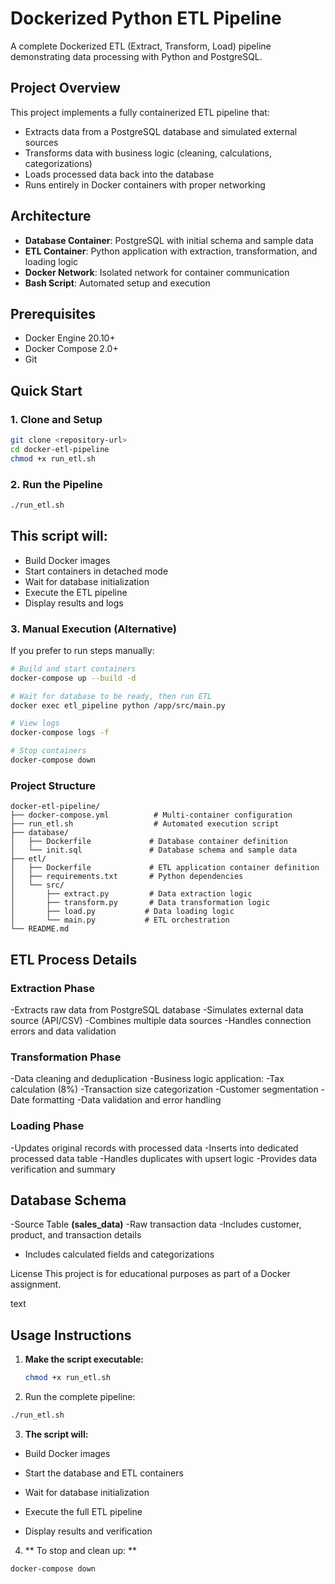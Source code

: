 # Dockerized Python ETL Pipeline

A complete Dockerized ETL (Extract, Transform, Load) pipeline demonstrating data processing with Python and PostgreSQL.

## Project Overview

This project implements a fully containerized ETL pipeline that:
- Extracts data from a PostgreSQL database and simulated external sources
- Transforms data with business logic (cleaning, calculations, categorizations)
- Loads processed data back into the database
- Runs entirely in Docker containers with proper networking

## Architecture

- **Database Container**: PostgreSQL with initial schema and sample data
- **ETL Container**: Python application with extraction, transformation, and loading logic
- **Docker Network**: Isolated network for container communication
- **Bash Script**: Automated setup and execution

## Prerequisites

- Docker Engine 20.10+
- Docker Compose 2.0+
- Git

## Quick Start

### 1. Clone and Setup

```bash
git clone <repository-url>
cd docker-etl-pipeline
chmod +x run_etl.sh
```

### 2. Run the Pipeline

```bash
./run_etl.sh
```

## This script will:

- Build Docker images
- Start containers in detached mode
- Wait for database initialization
- Execute the ETL pipeline
- Display results and logs

### 3. Manual Execution (Alternative)

If you prefer to run steps manually:

```bash
# Build and start containers
docker-compose up --build -d

# Wait for database to be ready, then run ETL
docker exec etl_pipeline python /app/src/main.py

# View logs
docker-compose logs -f

# Stop containers
docker-compose down
```
### Project Structure
```text
docker-etl-pipeline/
├── docker-compose.yml          # Multi-container configuration
├── run_etl.sh                  # Automated execution script
├── database/
│   ├── Dockerfile             # Database container definition
│   └── init.sql               # Database schema and sample data
├── etl/
│   ├── Dockerfile             # ETL application container definition
│   ├── requirements.txt       # Python dependencies
│   └── src/
│       ├── extract.py         # Data extraction logic
│       ├── transform.py       # Data transformation logic
│       ├── load.py           # Data loading logic
│       └── main.py           # ETL orchestration
└── README.md
```
## ETL Process Details
### Extraction Phase
-Extracts raw data from PostgreSQL database
-Simulates external data source (API/CSV)
-Combines multiple data sources
-Handles connection errors and data validation

### Transformation Phase
-Data cleaning and deduplication
-Business logic application:
-Tax calculation (8%)
-Transaction size categorization
-Customer segmentation
-Date formatting
-Data validation and error handling

### Loading Phase
-Updates original records with processed data
-Inserts into dedicated processed data table
-Handles duplicates with upsert logic
-Provides data verification and summary

## Database Schema
-Source Table **(sales_data)**
-Raw transaction data
-Includes customer, product, and transaction details
- Includes calculated fields and categorizations

License
This project is for educational purposes as part of a Docker assignment.

text

## Usage Instructions

1. **Make the script executable:**
   ```bash
   chmod +x run_etl.sh
   ```
2. Run the complete pipeline:

```bash
./run_etl.sh
```
3. **The script will:**

- Build Docker images

- Start the database and ETL containers

- Wait for database initialization

- Execute the full ETL pipeline

- Display results and verification

4. ** To stop and clean up: **

```bash
docker-compose down
```
